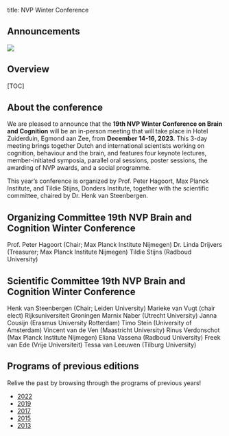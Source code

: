 title: NVP Winter Conference

## Announcements

<div class="cogsci-content">

<img src="/pages/img/banner.png" />

</div>

<h2>Overview</h2>

[TOC]


## About the conference

We are pleased to announce that the __19th NVP Winter Conference on Brain and Cognition__ will be an in-person meeting that will take place in Hotel Zuiderduin, Egmond aan Zee, from __December 14-16, 2023__. This 3-day meeting brings together Dutch and international scientists working on cognition, behaviour and the brain, and features four keynote lectures, member-initiated symposia, parallel oral sessions, poster sessions, the awarding of NVP awards, and a social programme. 

This year’s conference is organized by Prof. Peter Hagoort, Max Planck Institute, and Tildie Stijns, Donders Institute, together with the scientific committee, chaired by Dr. Henk van Steenbergen.

## Organizing Committee 19th NVP Brain and Cognition Winter Conference
Prof. Peter Hagoort (Chair; Max Planck Institute Nijmegen)
Dr. Linda Drijvers (Treasurer; Max Planck Institute Nijmegen)
Tildie Stijns (Radboud University)

## Scientific Committee 19th NVP Brain and Cognition Winter Conference
Henk van Steenbergen (Chair; Leiden University)
Marieke van Vugt (chair elect)	Rijksuniversiteit Groningen
Marnix Naber (Utrecht University)
Janna Cousijn (Erasmus University Rotterdam)
Timo Stein (University of Amsterdam)
Vincent van de Ven (Maastricht University)
Rinus Verdonschot (Max Planck Institute Nijmegen)
Eliana Vassena (Radboud University) 
Freek van Ede (Vrije Universiteit)
Tessa van Leeuwen (Tilburg University)

## Programs of previous editions

Relive the past by browsing through the programs of previous years!

- [2022](/conference2022)
- [2019](/conference2019)
- [2017](/pages/attachments/nvp2017.pdf)
- [2015](/pages/attachments/nvp2015.pdf)
- [2013](/pages/attachments/nvp2013.pdf)
